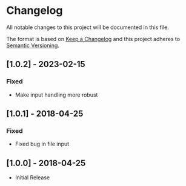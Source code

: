 # Changelog
All notable changes to this project will be documented in this file.

The format is based on [Keep a Changelog](http://keepachangelog.com/en/1.0.0/)
and this project adheres to [Semantic Versioning](http://semver.org/spec/v2.0.0.html).

## [1.0.2] - 2023-02-15
### Fixed
- Make input handling more robust

## [1.0.1] - 2018-04-25
### Fixed
- Fixed bug in file input

## [1.0.0] - 2018-04-25
- Initial Release
